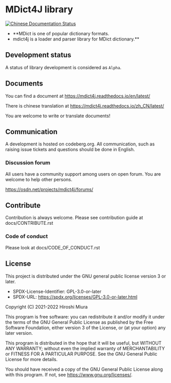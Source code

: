 # MDict4J library

[![Chinese Documentation Status](https://readthedocs.org/projects/mdict4j-chinese/badge/?version=latest)](https://mdict4j.readthedocs.io/zh_CN/latest/?badge=latest) 

* **MDict is one of popular dictionary formats.
* mdict4j is a loader and parser library for MDict dictionary.**

## Development status

A status of library development is considered as `Alpha`.

## Documents

You can find a document at https://mdict4j.readthedocs.io/en/latest/

There is chinese translation at https://mdict4j.readthedocs.io/zh_CN/latest/ 

You are welcome to write or translate documents!

## Communication

A development is hosted on codeberg.org.
All communication, such as raising issue tickets and questions should be done in English.

### Discussion forum

All users have a community support among users on open forum.
You are welcome to help other persons.

https://osdn.net/projects/mdict4j/forums/

## Contribute

Contribution is always welcome. Please see contribution guide 
at docs/CONTRIBUTE.rst 

### Code of conduct

Please look at docs/CODE_OF_CONDUCT.rst

## License

This project is distributed under the GNU general public license version 3 or later.

- SPDX-License-Identifier: GPL-3.0-or-later
- SPDX-URL: https://spdx.org/licenses/GPL-3.0-or-later.html

Copyright (C) 2021-2022 Hiroshi Miura

This program is free software: you can redistribute it and/or modify it under the terms of the GNU General Public License as published by the Free Software Foundation, either version 3 of the License, or (at your option) any later version.

This program is distributed in the hope that it will be useful, but WITHOUT ANY WARRANTY; without even the implied warranty of MERCHANTABILITY or FITNESS FOR A PARTICULAR PURPOSE. See the GNU General Public License for more details.

You should have received a copy of the GNU General Public License along with this program. If not, see <https://www.gnu.org/licenses/>.
